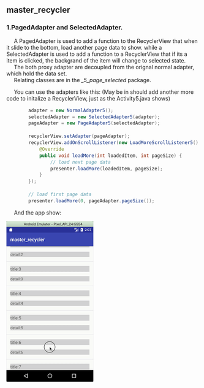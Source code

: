 ## master_recycler

### 1.PagedAdapter and SelectedAdapter. 

&nbsp;&nbsp;&nbsp;&nbsp; A PagedAdapter is used to  add a function to the RecyclerView that when it slide to the bottom, load another page data to show. while a SelectedAdapter is used to add a function to a RecyclerView that if its a item is clicked, the backgrand of the item will change to selected state.    
&nbsp;&nbsp;&nbsp;&nbsp; The both proxy adapter are decoupled from the orignal normal adapter, which hold the data set.   
&nbsp;&nbsp;&nbsp;&nbsp; Relating classes are in the *_5_page_selected* package.

&nbsp;&nbsp;&nbsp;&nbsp; You can use the adapters like this: (May be in should add another more code to initalize a RecyclerView, just as the Activity5.java shows)
```java
        adapter = new NormalAdapter5();
        selectedAdapter = new SelectedAdapter5(adapter);
        pageAdapter = new PageAdapter5(selectedAdapter);
        
        recyclerView.setAdapter(pageAdapter);
        recyclerView.addOnScrollListener(new LoadMoreScrollListener5() {
            @Override
            public void loadMore(int loadedItem, int pageSize) {
                // load next page data
                presenter.loadMore(loadedItem, pageSize);
            }
        });
        
        // load first page data
        presenter.loadMore(0, pageAdapter.pageSize());
```

&nbsp;&nbsp;&nbsp;&nbsp; And the app show: 

![load paged data and high-light selected item](https://github.com/tanhuang01/master_recycler/blob/master/pic/master_recycler_1_page_selected.gif)
